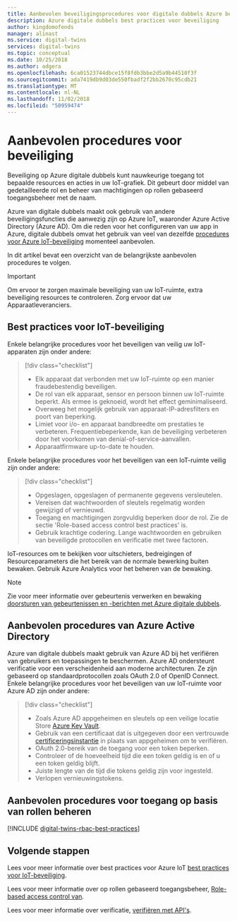 ```yaml
---
title: Aanbevolen beveiligingsprocedures voor digitale dubbels Azure begrijpen | Microsoft Docs
description: Azure digitale dubbels best practices voor beveiliging
author: kingdomofends
manager: alinast
ms.service: digital-twins
services: digital-twins
ms.topic: conceptual
ms.date: 10/25/2018
ms.author: adgera
ms.openlocfilehash: 6ca01523744dbce15f8fdb3bbe2d5a9b44510f3f
ms.sourcegitcommit: ada7419db9d03de550fbadf2f2bb2670c95cdb21
ms.translationtype: MT
ms.contentlocale: nl-NL
ms.lasthandoff: 11/02/2018
ms.locfileid: "50959474"
---
```

# <a name="security-best-practices"></a>Aanbevolen procedures voor beveiliging

Beveiliging op Azure digitale dubbels kunt nauwkeurige toegang tot bepaalde resources en acties in uw IoT-grafiek. Dit gebeurt door middel van gedetailleerde rol en beheer van machtigingen op rollen gebaseerd toegangsbeheer met de naam.

Azure van digitale dubbels maakt ook gebruik van andere beveiligingsfuncties die aanwezig zijn op Azure IoT, waaronder Azure Active Directory (Azure AD). Om die reden voor het configureren van uw app in Azure, digitale dubbels omvat het gebruik van veel van dezelfde [procedures voor Azure IoT-beveiliging](https://docs.microsoft.com/azure/iot-fundamentals/iot-security-best-practices?context=azure/iot-hub/) momenteel aanbevolen.

In dit artikel bevat een overzicht van de belangrijkste aanbevolen procedures te volgen.

> [!IMPORTANT]
> Om ervoor te zorgen maximale beveiliging van uw IoT-ruimte, extra beveiliging resources te controleren. Zorg ervoor dat uw Apparaatleveranciers.

## <a name="iot-security-best-practices"></a>Best practices voor IoT-beveiliging

Enkele belangrijke procedures voor het beveiligen van veilig uw IoT-apparaten zijn onder andere:

> [!div class="checklist"]
> * Elk apparaat dat verbonden met uw IoT-ruimte op een manier fraudebestendig beveiligen.
> * De rol van elk apparaat, sensor en persoon binnen uw IoT-ruimte beperkt. Als ermee is geknoeid, wordt het effect geminimaliseerd.
> * Overweeg het mogelijk gebruik van apparaat-IP-adresfilters en poort van beperking.
> * Limiet voor i/o- en apparaat bandbreedte om prestaties te verbeteren. Frequentiebeperkende, kan de beveiliging verbeteren door het voorkomen van denial-of-service-aanvallen.
> * Apparaatfirmware up-to-date te houden.

Enkele belangrijke procedures voor het beveiligen van een IoT-ruimte veilig zijn onder andere:

> [!div class="checklist"]
> * Opgeslagen, opgeslagen of permanente gegevens versleutelen.
> * Vereisen dat wachtwoorden of sleutels regelmatig worden gewijzigd of vernieuwd.
> * Toegang en machtigingen zorgvuldig beperken door de rol. Zie de sectie 'Role-based access control best practices' is.
> * Gebruik krachtige codering. Lange wachtwoorden en gebruiken van beveiligde protocollen en verificatie met twee factoren.

IoT-resources om te bekijken voor uitschieters, bedreigingen of Resourceparameters die het bereik van de normale bewerking buiten bewaken. Gebruik Azure Analytics voor het beheren van de bewaking.

> [!NOTE]
> Zie voor meer informatie over gebeurtenis verwerken en bewaking [doorsturen van gebeurtenissen en -berichten met Azure digitale dubbels](./concepts-events-routing.md).

## <a name="azure-active-directory-best-practices"></a>Aanbevolen procedures van Azure Active Directory

Azure van digitale dubbels maakt gebruik van Azure AD bij het verifiëren van gebruikers en toepassingen te beschermen. Azure AD ondersteunt verificatie voor een verscheidenheid aan moderne architecturen. Ze zijn gebaseerd op standaardprotocollen zoals OAuth 2.0 of OpenID Connect. Enkele belangrijke procedures voor het beveiligen van uw IoT-ruimte voor Azure AD zijn onder andere:

> [!div class="checklist"]
> * Zoals Azure AD appgeheimen en sleutels op een veilige locatie Store [Azure Key Vault](https://azure.microsoft.com/services/key-vault/).
> * Gebruik van een certificaat dat is uitgegeven door een vertrouwde [certificeringsinstantie](https://docs.microsoft.com/azure/active-directory/authentication/active-directory-certificate-based-authentication-get-started) in plaats van appgeheimen om te verifiëren.
> * OAuth 2.0-bereik van de toegang voor een token beperken.
> * Controleer of de hoeveelheid tijd die een token geldig is en of u een token geldig blijft.
> * Juiste lengte van de tijd die tokens geldig zijn voor ingesteld.
> * Verlopen vernieuwingstokens.

## <a name="role-based-access-control-best-practices"></a>Aanbevolen procedures voor toegang op basis van rollen beheren

[!INCLUDE [digital-twins-rbac-best-practices](../../includes/digital-twins-rbac-best-practices.md)]

## <a name="next-steps"></a>Volgende stappen

Lees voor meer informatie over best practices voor Azure IoT [best practices voor IoT-beveiliging](https://docs.microsoft.com/azure/iot-fundamentals/iot-security-best-practices?context=azure/iot-hub/).

Lees voor meer informatie over op rollen gebaseerd toegangsbeheer, [Role-based access control van](./security-role-based-access-control.md).

Lees voor meer informatie over verificatie, [verifiëren met API's](./security-authenticating-apis.md).
